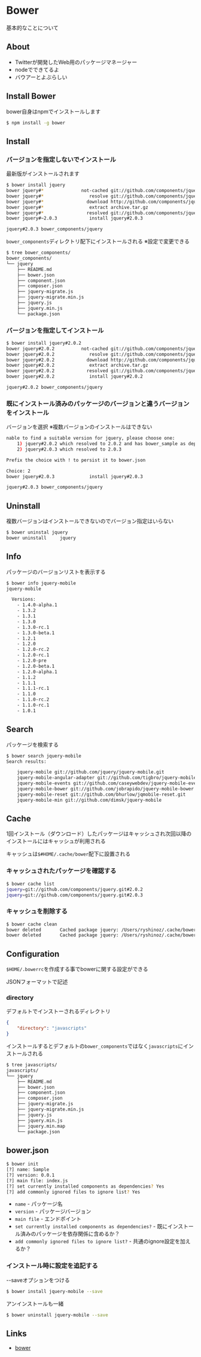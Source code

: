 # Bower

基本的なことについて

## About

- Twitterが開発したWeb用のパッケージマネージャー
- nodeでできてるよ
- バウアーとよぶらしい

## Install Bower

bower自身はnpmでインストールします

```bash
$ npm install -g bower
```

## Install

### バージョンを指定しないでインストール

最新版がインストールされます

```bash
$ bower install jquery
bower jquery#*              not-cached git://github.com/components/jquery.git#*
bower jquery#*                 resolve git://github.com/components/jquery.git#*
bower jquery#*                download http://github.com/components/jquery/archive/2.0.3.tar.gz
bower jquery#*                 extract archive.tar.gz
bower jquery#*                resolved git://github.com/components/jquery.git#2.0.3
bower jquery#~2.0.3            install jquery#2.0.3

jquery#2.0.3 bower_components/jquery
```

`bower_components`ディレクトリ配下にインストールされる ※設定で変更できる

```bash
$ tree bower_components/
bower_components/
└── jquery
    ├── README.md
    ├── bower.json
    ├── component.json
    ├── composer.json
    ├── jquery-migrate.js
    ├── jquery-migrate.min.js
    ├── jquery.js
    ├── jquery.min.js
    └── package.json
```

### バージョンを指定してインストール

```bash
$ bower install jquery#2.0.2
bower jquery#2.0.2          not-cached git://github.com/components/jquery.git#2.0.2
bower jquery#2.0.2             resolve git://github.com/components/jquery.git#2.0.2
bower jquery#2.0.2            download http://github.com/components/jquery/archive/2.0.2.tar.gz
bower jquery#2.0.2             extract archive.tar.gz
bower jquery#2.0.2            resolved git://github.com/components/jquery.git#2.0.2
bower jquery#2.0.2             install jquery#2.0.2

jquery#2.0.2 bower_components/jquery
```

### 既にインストール済みのパッケージのバージョンと違うバージョンをインストール

バージョンを選択 ※複数バージョンのインストールはできない

```bash
nable to find a suitable version for jquery, please choose one:
    1) jquery#2.0.2 which resolved to 2.0.2 and has bower_sample as dependants
    2) jquery#2.0.3 which resolved to 2.0.3

Prefix the choice with ! to persist it to bower.json

Choice: 2
bower jquery#2.0.3             install jquery#2.0.3

jquery#2.0.3 bower_components/jquery
```

## Uninstall

複数バージョンはインストールできないのでバージョン指定はいらない

```bash
$ bower uninstal jquery
bower uninstall     jquery
```

## Info

パッケージのバージョンリストを表示する

```bash
$ bower info jquery-mobile
jquery-mobile

  Versions:
    - 1.4.0-alpha.1
    - 1.3.2
    - 1.3.1
    - 1.3.0
    - 1.3.0-rc.1
    - 1.3.0-beta.1
    - 1.2.1
    - 1.2.0
    - 1.2.0-rc.2
    - 1.2.0-rc.1
    - 1.2.0-pre
    - 1.2.0-beta.1
    - 1.2.0-alpha.1
    - 1.1.2
    - 1.1.1
    - 1.1.1-rc.1
    - 1.1.0
    - 1.1.0-rc.2
    - 1.1.0-rc.1
    - 1.0.1
```

## Search

パッケージを検索する

```bash
$ bower search jquery-mobile
Search results:

    jquery-mobile git://github.com/jquery/jquery-mobile.git
    jquery-mobile-angular-adapter git://github.com/tigbro/jquery-mobile-angular-adapter.git
    jquery-mobile-events git://github.com/caseywebdev/jquery-mobile-events
    jquery-mobile-bower git://github.com/jobrapido/jquery-mobile-bower.git
    jquery-mobile-reset git://github.com/bhurlow/jqmobile-reset.git
    jquery-mobile-min git://github.com/dimsk/jquery-mobile
```

## Cache

1回インストール（ダウンロード）したパッケージはキャッシュされ次回以降のインストールにはキャッシュが利用される

キャッシュは`$#HOME/.cache/bower`配下に設置される

### キャッシュされたパッケージを確認する

```bash
$ bower cache list
jquery=git://github.com/components/jquery.git#2.0.2
jquery=git://github.com/components/jquery.git#2.0.3
```

### キャッシュを削除する

```bash
$ bower cache clean
bower deleted       Cached package jquery: /Users/ryshinoz/.cache/bower/packages/29cb4373d29144ca260ac7c3997f4381/2.0.3
bower deleted       Cached package jquery: /Users/ryshinoz/.cache/bower/packages/29cb4373d29144ca260ac7c3997f4381/2.0.2
```

## Configuration

`$HOME/.bowerrc`を作成する事でbowerに関する設定ができる

JSONフォーマットで記述

### directory

デフォルトでインストーされるディレクトリ

```json
{
    "directory": "javascripts"
}
```

インストールするとデフォルトの`bower_components`ではなく`javascripts`にインストールされる

```bash
$ tree javascripts/
javascripts/
└── jquery
    ├── README.md
    ├── bower.json
    ├── component.json
    ├── composer.json
    ├── jquery-migrate.js
    ├── jquery-migrate.min.js
    ├── jquery.js
    ├── jquery.min.js
    ├── jquery.min.map
    └── package.json
```

## bower.json

```bash
$ bower init
[?] name: Sample
[?] version: 0.0.1
[?] main file: index.js
[?] set currently installed components as dependencies? Yes
[?] add commonly ignored files to ignore list? Yes
```

- `name` - パッケージ名
- `version` - パッケージバージョン
- `main file` - エンドポイント
- `set currently installed components as dependencies?` - 既にインストール済みのパッケージを依存関係に含めるか？
- `add commonly ignored files to ignore list?` - 共通のignore設定を加えるか？

### インストール時に設定を追記する

--saveオプションをつける

```bash
$ bower install jquery-mobile --save
```

アンインストールも一緒

```bash
$ bower uninstall jquery-mobile --save
```

## Links

- [bower](http://bower.io/)
